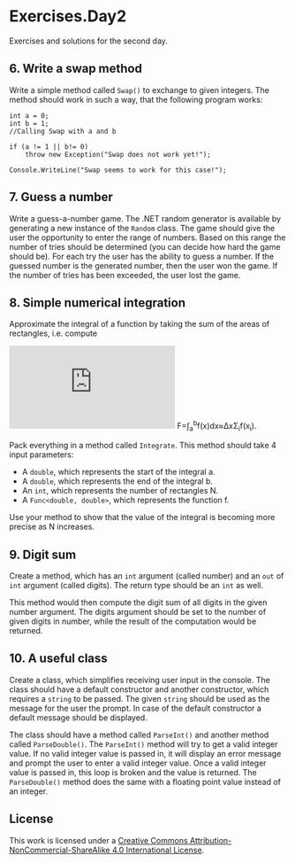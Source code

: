 # Exercises.Day2

Exercises and solutions for the second day.

## 6. Write a swap method

Write a simple method called `Swap()` to exchange to given integers. The method should work in such a way, that the following program works:

    int a = 0;
    int b = 1;
    //Calling Swap with a and b

    if (a != 1 || b!= 0)
    	throw new Exception("Swap does not work yet!");

    Console.WriteLine("Swap seems to work for this case!");

## 7. Guess a number

Write a guess-a-number game. The .NET random generator is available by generating a new instance of the `Random` class. The game should give the user the opportunity to enter the range of numbers. Based on this range the number of tries should be determined (you can decide how hard the game should be). For each try the user has the ability to guess a number. If the guessed number is the generated number, then the user won the game. If the number of tries has been exceeded, the user lost the game.

## 8. Simple numerical integration

Approximate the integral of a function by taking the sum of the areas of rectangles, i.e. compute

![equation](http://www.sciweavers.org/tex2img.php?eq=F%3D%20%5Cint_a%5Eb%20f%28x%29%20dx%20%5Capprox%20%5CDelta%20x%20%5Csum_i%20f%28x_i%29&bc=White&fc=Black&im=jpg&fs=12&ff=arev&edit=0)
F=&int;<sub>a</sub><sup>b</sup>f(x)dx&approx;&Delta;x&Sigma;<sub>i</sub>f(x<sub>i</sub>).

Pack everything in a method called `Integrate`. This method should take 4 input parameters:

* A `double`, which represents the start of the integral a.
* A `double`, which represents the end of the integral b.
* An `int`, which represents the number of rectangles N.
* A `Func<double, double>`, which represents the function f.

Use your method to show that the value of the integral is becoming more precise as N increases.

## 9. Digit sum

Create a method, which has an `int` argument (called number) and an `out` of `int` argument (called digits). The return type should be an `int` as well.

This method would then compute the digit sum of all digits in the given number argument. The digits argument should be set to the number of given digits in number, while the result of the computation would be returned.

## 10. A useful class

Create a class, which simplifies receiving user input in the console. The class should have a default constructor and another constructor, which requires a `string` to be passed. The given `string` should be used as the message for the user the prompt. In case of the default constructor a default message should be displayed.

The class should have a method called `ParseInt()` and another method called `ParseDouble()`. The `ParseInt()` method will try to get a valid integer value. If no valid integer value is passed in, it will display an error message and prompt the user to enter a valid integer value. Once a valid integer value is passed in, this loop is broken and the value is returned. The `ParseDouble()` method does the same with a floating point value instead of an integer.

## License
This work is licensed under a [Creative Commons Attribution-NonCommercial-ShareAlike 4.0 International License](http://creativecommons.org/licenses/by-nc-sa/4.0/).

